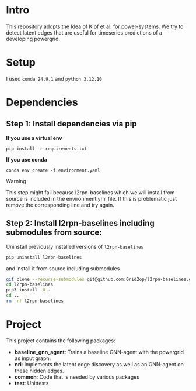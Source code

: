 # Intro
This repository adopts the Idea of [Kipf et al.](https://arxiv.org/abs/1802.04687) for power-systems.
We try to detect latent edges that are useful for timeseries predictions of a developing powergrid.
# Setup
I used `conda 24.9.1` and `python 3.12.10`

# Dependencies
## Step 1: Install dependencies via pip
**If you use a virtual env**
```commandline
pip install -r requirements.txt
```
**If you use conda**
```commandline
conda env create -f environment.yaml
```
> [!WARNING]  
> This step might fail because l2rpn-baselines which we will install from source is included in the environment.yml file.
> If this is problematic just remove the corresponding line and try again.
## Step 2: Install l2rpn-baselines including submodules from source:
Uninstall previously installed versions of `l2rpn-baselines`
```bash
pip uninstall l2rpn-baselines
```
and install it from source including submodules
```bash
git clone --recurse-submodules git@github.com:Grid2op/l2rpn-baselines.git # or http: https://github.com/rte-france/l2rpn-baselines.git
cd l2rpn-baselines
pip3 install -U .
cd ..
rm -rf l2rpn-baselines
```
# Project
This project contains the following packages:
- **baseline_gnn_agent**: Trains a baseline GNN-agent with the powergrid as input graph.
- **nri**: Implements the latent edge discovery as well as an GNN-agent on these hidden edges.
- **common**: Code that is needed by various packages
- **test**: Unittests


